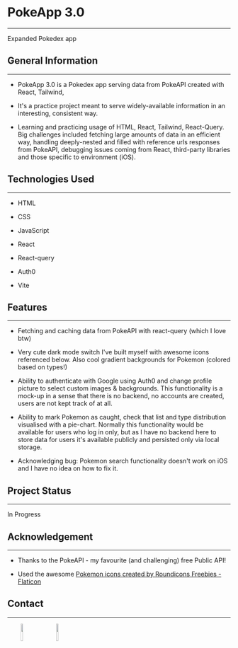 <h1>PokeApp 3.0</h1>
<hr><p>Expanded Pokedex app</p><h2>General Information</h2>
<hr><ul>
<li>PokeApp 3.0 is a Pokedex app serving data from PokeAPI created with React, Tailwind,</li>
</ul><ul>
<li>It's a practice project meant to serve widely-available information in an interesting, consistent way.</li>
</ul><ul>
<li>Learning and practicing usage of HTML, React, Tailwind, React-Query. Big challenges included fetching large amounts of data in an efficient way, handling deeply-nested and filled with reference urls responses from PokeAPI, debugging issues coming from React, third-party libraries and those specific to environment (iOS).</li>
</ul><h2>Technologies Used</h2>
<hr><ul>
<li>HTML</li>
</ul><ul>
<li>CSS</li>
</ul><ul>
<li>JavaScript</li>
</ul><ul>
<li>React</li>
</ul><ul>
<li>React-query</li>
</ul><ul>
<li>Auth0</li>
</ul><ul>
<li>Vite</li>
</ul><h2>Features</h2>
<hr><ul>
<li>Fetching and caching data from PokeAPI with react-query (which I love btw)</li>
</ul><ul>
<li>Very cute dark mode switch I've built myself with awesome icons referenced below. Also cool gradient backgrounds for Pokemon (colored based on types!)</li>
</ul><ul>
<li>Ability to authenticate with Google using Auth0 and change profile picture to select custom images & backgrounds. This functionality is a mock-up in a sense that there is no backend, no accounts are created, users are not kept track of at all.</li>
</ul><ul>
<li>Ability to mark Pokemon as caught, check that list and type distribution visualised with a pie-chart. Normally this functionality would be available for users who log in only, but as I have no backend here to store data for users it's available publicly and persisted only via local storage.</li>
</ul><ul>
<li>Acknowledging bug: Pokemon search functionality doesn't work on iOS and I have no idea on how to fix it.</li>
</ul><h2>Project Status</h2>
<hr><p>In Progress</p><h2>Acknowledgement</h2>
<hr><ul>
<li>Thanks to the PokeAPI - my favourite (and challenging) free Public API!</li>
</ul><ul>
<li>Used the awesome <a href="https://www.flaticon.com/free-icons/pokemon" title="pokemon icons"> Pokemon icons created by Roundicons Freebies - Flaticon</a></li>
</ul><h2>Contact</h2>
<hr><p><span style="margin-right: 30px;"></span><a href="https://www.linkedin.com/in/jacek-smoter-232a3424a/"><img target="_blank" src="https://cdn.jsdelivr.net/gh/devicons/devicon/icons/linkedin/linkedin-original.svg" style="width: 10%;"></a><span style="margin-right: 30px;"></span><a href="https://github.com/jackz070"><img target="_blank" src="https://cdn.jsdelivr.net/gh/devicons/devicon/icons/github/github-original.svg" style="width: 10%;"></a></p>
